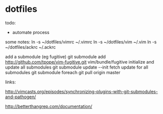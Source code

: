 dotfiles
========

todo:
* automate process

some notes:
    ln -s ~/dotfiles/vimrc ~/.vimrc
    ln -s ~/dotfiles/vim ~/.vim
    ln -s ~/dotfiles/ackrc ~/.ackrc

add a submodule (eg fugitive)
    git submodule add http://github.com/tpope/vim-fugitive.git vim/bundle/fugitive
    initialize and update all submodules
    git submodule update --init
    fetch update for all submodules
    git submodule foreach git pull origin master

links:

http://vimcasts.org/episodes/synchronizing-plugins-with-git-submodules-and-pathogen/

http://betterthangrep.com/documentation/
